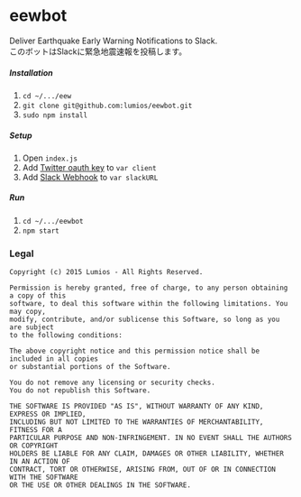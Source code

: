 # eewbot
Deliver Earthquake Early Warning Notifications to Slack.  
このボットはSlackに緊急地震速報を投稿します。

##### Installation
1. `cd ~/.../eew`
2. `git clone git@github.com:lumios/eewbot.git`
3. `sudo npm install`

##### Setup
1. Open `index.js`
2. Add [Twitter oauth key](https://dev.twitter.com/oauth) to `var client`
3. Add [Slack Webhook](https://slack.com/services/new/incoming-webhook) to `var slackURL`

##### Run
1. `cd ~/.../eewbot`
2. `npm start`

### Legal
```text
Copyright (c) 2015 Lumios - All Rights Reserved.

Permission is hereby granted, free of charge, to any person obtaining a copy of this
software, to deal this software within the following limitations. You may copy,
modify, contribute, and/or sublicense this Software, so long as you are subject
to the following conditions:

The above copyright notice and this permission notice shall be included in all copies
or substantial portions of the Software.

You do not remove any licensing or security checks.
You do not republish this Software.

THE SOFTWARE IS PROVIDED "AS IS", WITHOUT WARRANTY OF ANY KIND, EXPRESS OR IMPLIED,
INCLUDING BUT NOT LIMITED TO THE WARRANTIES OF MERCHANTABILITY, FITNESS FOR A
PARTICULAR PURPOSE AND NON-INFRINGEMENT. IN NO EVENT SHALL THE AUTHORS OR COPYRIGHT
HOLDERS BE LIABLE FOR ANY CLAIM, DAMAGES OR OTHER LIABILITY, WHETHER IN AN ACTION OF
CONTRACT, TORT OR OTHERWISE, ARISING FROM, OUT OF OR IN CONNECTION WITH THE SOFTWARE
OR THE USE OR OTHER DEALINGS IN THE SOFTWARE.
```
